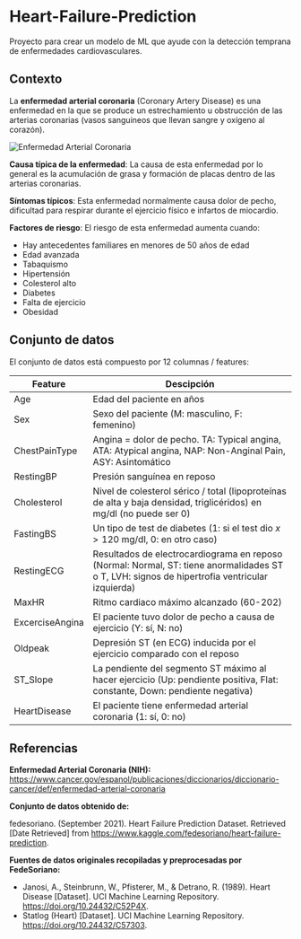 # Heart-Failure-Prediction

Proyecto para crear un modelo de ML que ayude con la detección temprana de enfermedades cardiovasculares.

## Contexto

La **enfermedad arterial coronaria** (Coronary Artery Disease) es una enfermedad en la que se produce un estrechamiento u obstrucción de las arterias coronarias (vasos sanguineos que llevan sangre y oxígeno al corazón).

![Enfermedad Arterial Coronaria](https://continentalhospitals.com/uploads/Coronary%20Artery%20Diseases.jpg)

**Causa típica de la enfermedad**: La causa de esta enfermedad por lo general es la acumulación de grasa y formación de placas dentro de las arterias coronarias.

**Síntomas típicos**: Esta enfermedad normalmente causa dolor de pecho, dificultad para respirar durante el ejercicio físico e infartos de miocardio.

**Factores de riesgo**: El riesgo de esta enfermedad aumenta cuando:
- Hay antecedentes familiares en menores de 50 años de edad
- Edad avanzada
- Tabaquismo
- Hipertensión
- Colesterol alto
- Diabetes
- Falta de ejercicio
- Obesidad

## Conjunto de datos

El conjunto de datos está compuesto por 12 columnas / features:

| Feature         | Descipción                                    |
| --------------- | --------------------------------------------- |
| Age             | Edad del paciente en años                     |
| Sex             | Sexo del paciente (M: masculino, F: femenino) |
| ChestPainType   | Angina = dolor de pecho. TA: Typical angina, ATA: Atypical angina, NAP: Non-Anginal Pain, ASY: Asintomático |
| RestingBP       | Presión sanguínea en reposo                   |
| Cholesterol     | Nivel de colesterol sérico / total (lipoproteínas de alta y baja densidad, triglicéridos) en mg/dl (no puede ser 0) |
| FastingBS       | Un tipo de test de diabetes (1: si el test dio $x>120$ mg/dl, 0: en otro caso) |
| RestingECG      | Resultados de electrocardiograma en reposo (Normal: Normal, ST: tiene anormalidades ST o T, LVH: signos de hipertrofia ventricular izquierda) |
| MaxHR           | Ritmo cardiaco máximo alcanzado (60-202) |
| ExcerciseAngina | El paciente tuvo dolor de pecho a causa de ejercicio (Y: sí, N: no) |
| Oldpeak         | Depresión ST (en ECG) inducida por el ejercicio comparado con el reposo |
| ST_Slope        | La pendiente del segmento ST máximo al hacer ejercicio (Up: pendiente positiva, Flat: constante, Down: pendiente negativa) |
| HeartDisease    | El paciente tiene enfermedad arterial coronaria (1: sí, 0: no) |

## Referencias

**Enfermedad Arterial Coronaria (NIH):** https://www.cancer.gov/espanol/publicaciones/diccionarios/diccionario-cancer/def/enfermedad-arterial-coronaria

**Conjunto de datos obtenido de:**

fedesoriano. (September 2021). Heart Failure Prediction Dataset. Retrieved [Date Retrieved] from https://www.kaggle.com/fedesoriano/heart-failure-prediction.

**Fuentes de datos originales recopiladas y preprocesadas por FedeSoriano:**

- Janosi, A., Steinbrunn, W., Pfisterer, M., & Detrano, R. (1989). Heart Disease [Dataset]. UCI Machine Learning Repository. https://doi.org/10.24432/C52P4X.
- Statlog (Heart) [Dataset].  UCI Machine Learning Repository. https://doi.org/10.24432/C57303.

